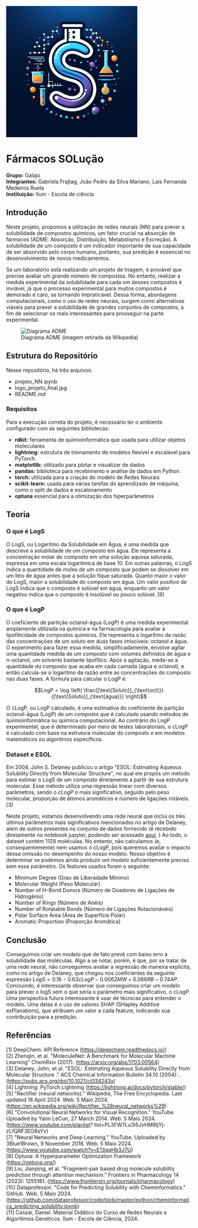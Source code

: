 <div>
        <img src="logo_projeto_final.jpg" style="width: 356px; height:356px; margin-right: 20px;" />
</div>

# Fármacos SOLução 

**Grupo:** Galajo
<br>
**Integrantes:** Gabriela Frajtag, João Pedro da Silva Mariano, Laís Fernanda Medeiros Ruela
<br>
**Instituição:** Ilum - Escola de ciência
<br>


## Introdução
Neste projeto, propomos a utilização de redes neurais (NN) para prever a solubilidade de compostos químicos, um fator crucial na absorção de fármacos (ADME: Absorção, Distribuição, Metabolismo e Excreção). A solubilidade de um composto é um indicador importante de sua capacidade de ser absorvido pelo corpo humano, portanto, sua predição é essencial no desenvolvimento de novos medicamentos.

Se um laboratório está realizando um projeto de triagem, é provável que precise avaliar um grande número de compostos. No entanto, realizar a medida experimental da solubilidade para cada um desses compostos é inviável, já que o processo experimental para muitos compostos é demorado e caro, se tornando impraticável. Dessa forma, abordagens computacionais, como o uso de redes neurais, surgem como alternativas viáveis para prever a solubilidade de grandes conjuntos de compostos, a fim de selecionar os mais interessantes para prosseguir na parte experimental.


<figure>
  <img src="https://upload.wikimedia.org/wikipedia/commons/thumb/1/1c/Pharmacokinetics.svg/1200px-Pharmacokinetics.svg.png" alt="Diagrama ADME" width="300" height="300">
  <figcaption>Diagrama ADME (imagem retirada da Wikipedia)</figcaption>
</figure>

## Estrutura do Repositório

Nesse repositório, há três arquivos:
* projeto_NN.ipynb
* logo_projeto_final.jpg
* README.md


### Requisitos
Para a execução correta do projeto, é necessário ter o ambiente configurado com as seguintes bibliotecas:

- **rdkit:** ferramenta de quimioinformática que usada para utilizar objetos moleculares
- **lightning:** estrutura de treinamento de modelos flexível e escalável para PyTorch.
- **matplotlib:** utilizado para plotar e visualizar de dados 
- **pandas:** biblioteca para recebimento e análise de dados em Python
- **torch:** utilizada para a criação do modelo de Redes Neurais
- **scikit-learn:** usada para várias tarefas do aprendizado de máquina, como o split de dados e escalonamento
- **optuna** essencial para a otimização dos hiperparâmetros


## Teoria 

### O que é LogS

O LogS, ou Logaritmo da Solubilidade em Água, é uma medida que descreve a solubilidade de um composto em água. Ele representa a concentração molar do composto em uma solução aquosa saturada, expressa em uma escala logarítmica de base 10. Em outras palavras, o LogS indica a quantidade de moles de um composto que podem se dissolver em um litro de água antes que a solução fique saturada. Quanto maior o valor do LogS, maior a solubilidade do composto em água. Um valor positivo de LogS indica que o composto é solúvel em água, enquanto um valor negativo indica que o composto é insolúvel ou pouco solúvel. [9]

### O que é LogP
O coeficiente de partição octanol-água (LogP) é uma medida experimental amplamente utilizada na química e na farmacologia para avaliar a lipofilicidade de compostos químicos. Ele representa o logaritmo da razão das concentrações de um soluto em duas fases imiscíveis: octanol e água. O experimento para fazer essa medida, simplificadamente, envolve agitar uma quantidade medida de um composto com volumes definidos de água e n-octanol, um solvente bastante lipofílico. Após a agitação, mede-se a quantidade do composto que acaba em cada camada (água e octanol), e então calcula-se o logaritmo da razão entre as concentrações do composto nas duas fases. A fórmula para calcular o LogP é:

```math
LogP = \log \left( \frac{[\text{Soluto}]_{\text{oct}}}{[\text{Soluto}]_{\text{água}}} \right)
```

O cLogP, ou LogP calculado, é uma estimativa do coeficiente de partição octanol-água (LogP) de um composto que é calculado usando métodos de quimioinformática ou química computacional. Ao contrário do LogP experimental, que é determinado por meio de testes laboratoriais, o cLogP é calculado com base na estrutura molecular do composto e em modelos matemáticos ou algoritmos específicos.


### Dataset e ESOL
Em 2004, John S. Delaney publicou o artigo "ESOL: Estimating Aqueous Solubility Directly from Molecular Structure", no qual ele propôs um método para estimar o LogS de um composto diretamente a partir de sua estrutura molecular. Esse método utiliza uma regressão linear com diversos parâmetros, sendo o $cLogP$ o mais significativo, seguido pelo peso molecular, proporção de átomos aromáticos e número de ligações rotáveis. [3]

Neste projeto, estamos desenvolvendo uma rede neural que inclui os três últimos parâmetros mais significativos mencionados no artigo de Delaney, além de outros presentes no conjunto de dados fornecido (é recebido diretamente no notebook jupyter, podendo ser acessado [aqui](https://raw.githubusercontent.com/deepchem/deepchem/master/datasets/delaney-processed.csv). )  Ao todo, o dataset contém 1128 moléculas. No entanto, não calculamos (e, consequentemente) nem usamos o cLogP, pois queremos avaliar o impacto dessa omissão no desempenho do nosso modelo. Nosso objetivo é determinar se podemos ainda produzir um modelo suficientemente preciso sem esse parâmetro. Os features usados foram o seguinte:
* Minimum Degree (Grau de Liberadade Mínimo)
* Molecular Weight (Peso Molecular)
* Number of H-Bond Donors (Número de Doadores de Ligações de Hidrogênio)
* Number of Rings (Número de Anéis)
* Number of Rotatable Bonds (Número de Ligações Rotacionáveis)
* Polar Surface Area (Área de Superfície Polar)
* Aromatic Proportion (Proporção Aromática)


## Conclusão
Conseguimos criar um modelo que de fato prevê com baixo erro a solubilidade das moléculas. Algo a se notar, porém, é que, por se tratar de uma rede neural, não conseguimos avaliar a regressão de maneira explícita, como no artigo de Delaney, que chegou nos coeficientes da seguinte expressão
$LogS = 0.16 - 0.63 cLogP - 0.0062 MW + 0.066 RB - 0.74 AP$. Concluindo, é interessante observar que conseguimos criar um modelo para prever o logS sem o que seria o parâmetro mais significativo, o cLogP. Uma perspectiva futura interessante é usar de técnicas para entender o modelo. Uma delas é o uso de valores SHAP (SHapley Additive exPlanations), que atribuem um valor a cada feature, indicando sua contribuição para a predição. 


## Referências
[1] DeepChem: API Reference (https://deepchem.readthedocs.io/) <br>
[2] Zhenqin, et al. "MoleculeNet: A Benchmark for Molecular Machine Learning" ChemRxiv (2017). (https://arxiv.org/abs/1703.00564)<br>
[3] Delaney, John, et al. "ESOL:  Estimating Aqueous Solubility Directly from Molecular Structure
." ACS Chemical Information Bulletin 34.10 (2004): . (https://pubs.acs.org/doi/10.1021/ci034243x)<br>
[4] Lightning: PyTorch Lightning (https://lightning.ai/docs/pytorch/stable/)<br>
[5] "Rectifier (neural networks)." Wikipedia, The Free Encyclopedia. Last updated 18 April 2024. Web. 5 Maio 2024. <br>(https://en.wikipedia.org/wiki/Rectifier_%28neural_networks%29) <br>
[6] "Convolutional Neural Networks for Visual Recognition." YouTube. Uploaded by Yann LeCun, 27 March 2014. Web. 5 Maio 2024. (https://www.youtube.com/playlist? list=PL3FW7Lu3i5JvHM8ljYj-zLfQRF3EO8sYv) <br>
[7] "Neural Networks and Deep Learning." YouTube. Uploaded by 3Blue1Brown, 9 November 2016. Web. 5 Maio 2024. (https://www.youtube.com/watch?v=E13qqHb3J7U) <br>
[8] Optuna: A Hyperparameter Optimization Framework (https://optuna.org/) <br>
[9] Liu, Jianping, et al. "Fragment-pair based drug molecule solubility prediction through attention mechanism." Frontiers in Pharmacology 14 (2023): 1255181.  (https://www.frontiersin.org/journals/pharmacology) <br>
[10] Dataprofessor. "Code for Predicting Solubility with Cheminformatics." GitHub. Web. 5 Maio 2024. <br>(https://github.com/dataprofessor/code/blob/master/python/cheminformatics_predicting_solubility.ipynb) <br>
[11] Cassar, Daniel. Material Didático do Curso de Redes Neurais e Algoritimos Genéticos. Ilum - Escola de Ciência, 2024.






